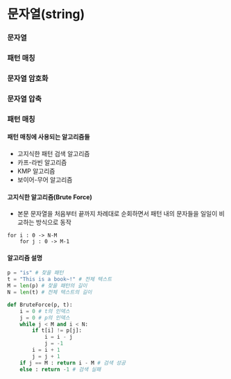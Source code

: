 # 문자열(string)
### 문자열
### 패턴 매칭
### 문자열 암호화
### 문자열 압축

### 패턴 매칭

#### 패턴 매칭에 사용되는 알고리즘들
* 고지식한 패턴 검색 알고리즘
* 카프-라빈 알고리즘
* KMP 알고리즘
* 보이어-무어 알고리즘

#### 고지식한 알고리즘(Brute Force)
* 본문 문자열을 처음부터 끝까지 차례대로 순회하면서 패턴 내의 문자들을 일일이 비교하는 방식으로 동작
```
for i : 0 -> N-M
    for j : 0 -> M-1
```

#### 알고리즘 설명
```python
p = "is" # 찾을 패턴
t = "This is a book~!" # 전체 텍스트
M = len(p) # 찾을 패턴의 길이
N = len(t) # 전체 텍스트의 길이

def BruteForce(p, t):
    i = 0 # t의 인덱스
    j = 0 # p의 인덱스
    while j < M and i < N:
        if t[i] != p[j]:
            i = i - j
            j = -1
        i = i + 1
        j = j + 1
    if j == M : return i - M # 검색 성공
    else : return -1 # 검색 실패
```